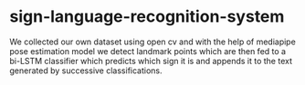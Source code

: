 # sign-language-recognition-system
We collected our own dataset using open cv and with the help of mediapipe pose estimation model we detect landmark points which are then fed to a bi-LSTM classifier which predicts which sign it is and appends it to the text generated by successive classifications.
